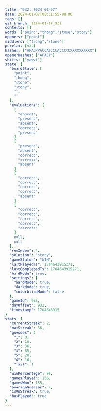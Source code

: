 ```yaml
---
title: "932: 2024-01-07"
date: 2024-01-07T08:11:55-08:00
tags: []
git_branch: 2024-01-07_932
contests: []
words: ["point","thong","stone","stony"]
openers: ["point"]
middlers: ["thong","stone"]
puzzles: [932]
hashes: ["APACPPACCACCCCACCCCCXXXXXXXXXX"]
openerHashes: ["APACP"]
shifts: ["yawwi"]
state: {
  "boardState": [
    "point",
    "thong",
    "stone",
    "stony",
    "",
    ""
  ],
  "evaluations": [
    [
      "absent",
      "present",
      "absent",
      "correct",
      "present"
    ],
    [
      "present",
      "absent",
      "correct",
      "correct",
      "absent"
    ],
    [
      "correct",
      "correct",
      "correct",
      "correct",
      "absent"
    ],
    [
      "correct",
      "correct",
      "correct",
      "correct",
      "correct"
    ],
    null,
    null
  ],
  "rowIndex": 4,
  "solution": "stony",
  "gameStatus": "WIN",
  "lastPlayedTs": 1704643915271,
  "lastCompletedTs": 1704643915271,
  "hardMode": true,
  "settings": {
    "hardMode": true,
    "darkMode": true,
    "colorblindMode": false
  },
  "gameId": 953,
  "dayOffset": 932,
  "timestamp": 1704643915
}
stats: {
  "currentStreak": 2,
  "maxStreak": 36,
  "guesses": {
    "1": 0,
    "2": 10,
    "3": 36,
    "4": 65,
    "5": 28,
    "6": 16,
    "fail": 1
  },
  "winPercentage": 99,
  "gamesPlayed": 156,
  "gamesWon": 155,
  "averageGuesses": 4,
  "isOnStreak": true,
  "hasPlayed": true
}
---
```

<!-- more -->
